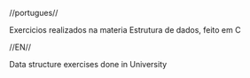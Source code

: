 //portugues//

Exercicios realizados na materia Estrutura de dados, feito em C


//EN//

Data structure exercises done in University
